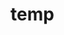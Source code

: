 # temp



















































































































































































































































































